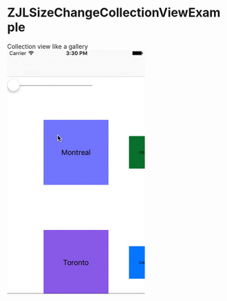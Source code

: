 # ZJLSizeChangeCollectionViewExample
Collection view like a gallery  
![Alt text](/changeSize.gif?raw=true "screen shot") 

